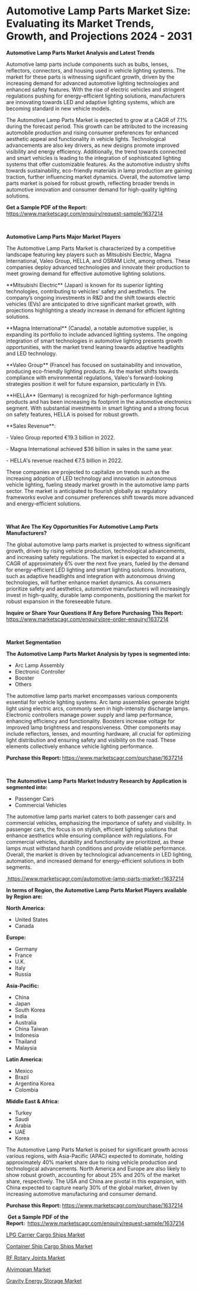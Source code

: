<p><h1>Automotive Lamp Parts Market Size: Evaluating its Market Trends, Growth, and Projections 2024 - 2031</h1></p><p><strong>Automotive Lamp Parts Market Analysis and Latest Trends</strong></p>
<p><p>Automotive lamp parts include components such as bulbs, lenses, reflectors, connectors, and housing used in vehicle lighting systems. The market for these parts is witnessing significant growth, driven by the increasing demand for advanced automotive lighting technologies and enhanced safety features. With the rise of electric vehicles and stringent regulations pushing for energy-efficient lighting solutions, manufacturers are innovating towards LED and adaptive lighting systems, which are becoming standard in new vehicle models.</p><p>The Automotive Lamp Parts Market is expected to grow at a CAGR of 7.1% during the forecast period. This growth can be attributed to the increasing automobile production and rising consumer preferences for enhanced aesthetic appeal and functionality in vehicle lights. Technological advancements are also key drivers, as new designs promote improved visibility and energy efficiency. Additionally, the trend towards connected and smart vehicles is leading to the integration of sophisticated lighting systems that offer customizable features. As the automotive industry shifts towards sustainability, eco-friendly materials in lamp production are gaining traction, further influencing market dynamics. Overall, the automotive lamp parts market is poised for robust growth, reflecting broader trends in automotive innovation and consumer demand for high-quality lighting solutions.</p></p>
<p><strong>Get a Sample PDF of the Report:&nbsp;</strong> <a href="https://www.marketscagr.com/enquiry/request-sample/1637214?utm_campaign=1285&utm_medium=2&utm_source=Github&utm_content=ia&utm_term=02102024&utm_id=automotive-lamp-parts">https://www.marketscagr.com/enquiry/request-sample/1637214</a></p>
<p>&nbsp;</p>
<p><strong>Automotive Lamp Parts Major Market Players</strong></p>
<p><p>The Automotive Lamp Parts Market is characterized by a competitive landscape featuring key players such as Mitsubishi Electric, Magna International, Valeo Group, HELLA, and OSRAM Licht, among others. These companies deploy advanced technologies and innovate their production to meet growing demand for effective automotive lighting solutions.</p><p>**Mitsubishi Electric** (Japan) is known for its superior lighting technologies, contributing to vehicles' safety and aesthetics. The company’s ongoing investments in R&D and the shift towards electric vehicles (EVs) are anticipated to drive significant market growth, with projections highlighting a steady increase in demand for efficient lighting solutions.</p><p>**Magna International** (Canada), a notable automotive supplier, is expanding its portfolio to include advanced lighting systems. The ongoing integration of smart technologies in automotive lighting presents growth opportunities, with the market trend leaning towards adaptive headlights and LED technology.</p><p>**Valeo Group** (France) has focused on sustainability and innovation, producing eco-friendly lighting products. As the market shifts towards compliance with environmental regulations, Valeo's forward-looking strategies position it well for future expansion, particularly in EVs.</p><p>**HELLA** (Germany) is recognized for high-performance lighting products and has been increasing its footprint in the automotive electronics segment. With substantial investments in smart lighting and a strong focus on safety features, HELLA is poised for robust growth.</p><p>**Sales Revenue**: </p><p>- Valeo Group reported €19.3 billion in 2022.</p><p>- Magna International achieved $36 billion in sales in the same year.</p><p>- HELLA's revenue reached €7.5 billion in 2022.</p><p>These companies are projected to capitalize on trends such as the increasing adoption of LED technology and innovation in autonomous vehicle lighting, fueling steady market growth in the automotive lamp parts sector. The market is anticipated to flourish globally as regulatory frameworks evolve and consumer preferences shift towards more advanced and energy-efficient solutions.</p></p>
<p>&nbsp;</p>
<p><strong>What Are The Key Opportunities For Automotive Lamp Parts Manufacturers?</strong></p>
<p><p>The global automotive lamp parts market is projected to witness significant growth, driven by rising vehicle production, technological advancements, and increasing safety regulations. The market is expected to expand at a CAGR of approximately 6% over the next five years, fueled by the demand for energy-efficient LED lighting and smart lighting solutions. Innovations, such as adaptive headlights and integration with autonomous driving technologies, will further enhance market dynamics. As consumers prioritize safety and aesthetics, automotive manufacturers will increasingly invest in high-quality, durable lamp components, positioning the market for robust expansion in the foreseeable future.</p></p>
<p><strong>Inquire or Share Your Questions If Any Before Purchasing This Report:</strong> <a href="https://www.marketscagr.com/enquiry/pre-order-enquiry/1637214?utm_campaign=1285&utm_medium=2&utm_source=Github&utm_content=ia&utm_term=02102024&utm_id=automotive-lamp-parts">https://www.marketscagr.com/enquiry/pre-order-enquiry/1637214</a></p>
<p>&nbsp;</p>
<p><strong>Market Segmentation</strong></p>
<p><strong>The Automotive Lamp Parts Market Analysis by types is segmented into:</strong></p>
<p><ul><li>Arc Lamp Assembly</li><li>Electronic Controller</li><li>Booster</li><li>Others</li></ul></p>
<p><p>The automotive lamp parts market encompasses various components essential for vehicle lighting systems. Arc lamp assemblies generate bright light using electric arcs, commonly seen in high-intensity discharge lamps. Electronic controllers manage power supply and lamp performance, enhancing efficiency and functionality. Boosters increase voltage for improved lamp brightness and responsiveness. Other components may include reflectors, lenses, and mounting hardware, all crucial for optimizing light distribution and ensuring safety and visibility on the road. These elements collectively enhance vehicle lighting performance.</p></p>
<p><strong>Purchase this Report:&nbsp;</strong><a href="https://www.marketscagr.com/purchase/1637214?utm_campaign=1285&utm_medium=2&utm_source=Github&utm_content=ia&utm_term=02102024&utm_id=automotive-lamp-parts">https://www.marketscagr.com/purchase/1637214</a></p>
<p>&nbsp;</p>
<p><strong>The Automotive Lamp Parts Market Industry Research by Application is segmented into:</strong></p>
<p><ul><li>Passenger Cars</li><li>Commercial Vehicles</li></ul></p>
<p><p>The automotive lamp parts market caters to both passenger cars and commercial vehicles, emphasizing the importance of safety and visibility. In passenger cars, the focus is on stylish, efficient lighting solutions that enhance aesthetics while ensuring compliance with regulations. For commercial vehicles, durability and functionality are prioritized, as these lamps must withstand harsh conditions and provide reliable performance. Overall, the market is driven by technological advancements in LED lighting, automation, and increased demand for energy-efficient solutions in both segments.</p></p>
<p><a href="https://www.marketscagr.com/automotive-lamp-parts-market-r1637214?utm_campaign=1285&utm_medium=2&utm_source=Github&utm_content=ia&utm_term=02102024&utm_id=automotive-lamp-parts">&nbsp;https://www.marketscagr.com/automotive-lamp-parts-market-r1637214</a></p>
<p><strong>In terms of Region, the Automotive Lamp Parts Market Players available by Region are:</strong></p>
<p>
    <p> <strong> North America: </strong>
        <ul>
            <li>United States</li>
            <li>Canada</li>
        </ul>
        </p> 
    <p> <strong> Europe: </strong>
        <ul>
            <li>Germany</li>
            <li>France</li>
            <li>U.K.</li>
            <li>Italy</li>
            <li>Russia</li>
        </ul>
        </p> 
    <p> <strong> Asia-Pacific: </strong>
        <ul>
            <li>China</li>
            <li>Japan</li>
            <li>South Korea</li>
            <li>India</li>
            <li>Australia</li>
            <li>China Taiwan</li>
            <li>Indonesia</li>
            <li>Thailand</li>
            <li>Malaysia</li>
        </ul>
        </p> 
    <p> <strong> Latin America: </strong>
        <ul>
            <li>Mexico</li>
            <li>Brazil</li>
            <li>Argentina Korea</li>
            <li>Colombia</li>
        </ul>
        </p> 
    <p> <strong> Middle East & Africa: </strong>
        <ul>
            <li>Turkey</li>
            <li>Saudi</li>
            <li>Arabia</li>
            <li>UAE</li>
            <li>Korea</li>
        </ul>
    </p>
    </p>
<p><p>The Automotive Lamp Parts Market is poised for significant growth across various regions, with Asia-Pacific (APAC) expected to dominate, holding approximately 40% market share due to rising vehicle production and technological advancements. North America and Europe are also likely to show robust growth, accounting for about 25% and 20% of the market share, respectively. The USA and China are pivotal in this expansion, with China expected to capture nearly 30% of the global market, driven by increasing automotive manufacturing and consumer demand.</p></p>
<p><strong>Purchase this Report: </strong><a href="https://www.marketscagr.com/purchase/1637214?utm_campaign=1285&utm_medium=2&utm_source=Github&utm_content=ia&utm_term=02102024&utm_id=automotive-lamp-parts">https://www.marketscagr.com/purchase/1637214</a></p>
<p>&nbsp;<strong>Get a Sample PDF of the Report:&nbsp;&nbsp;</strong><a href="https://www.marketscagr.com/enquiry/request-sample/1637214?utm_campaign=1285&utm_medium=2&utm_source=Github&utm_content=ia&utm_term=02102024&utm_id=automotive-lamp-parts">https://www.marketscagr.com/enquiry/request-sample/1637214</a></p>
<p><strong></strong></p>
<p><p><a href="https://issuu.com/reportprime-2/docs/lpg-carrier-cargo-ships-market-size_2552f19ddd8054?utm_campaign=1285&utm_medium=2&utm_source=Github&utm_content=ia&utm_term=02102024&utm_id=automotive-lamp-parts">LPG Carrier Cargo Ships Market</a></p><p><a href="https://issuu.com/reportprime-2/docs/container-ship-cargo-ships-market-s_5629f3f848c867?utm_campaign=1285&utm_medium=2&utm_source=Github&utm_content=ia&utm_term=02102024&utm_id=automotive-lamp-parts">Container Ship Cargo Ships Market</a></p><p><a href="https://www.linkedin.com/pulse/what-emerging-market-trends-rf-rotary-joints-detailed-overview-4xkrc?trackingId=%2FlaGBEYQRF%2BWl4%2F1E5od%2Bw%3D%3D&utm_campaign=1285&utm_medium=2&utm_source=Github&utm_content=ia&utm_term=02102024&utm_id=automotive-lamp-parts">RF Rotary Joints Market</a></p><p><a href="https://www.linkedin.com/pulse/market-dynamics-future-trends-global-alvimopan-sector-forecasted-7nljf?trackingId=b8bWTwyqQuOg%2F4FcH7vtmw%3D%3D&utm_campaign=1285&utm_medium=2&utm_source=Github&utm_content=ia&utm_term=02102024&utm_id=automotive-lamp-parts">Alvimopan Market</a></p><p><a href="https://www.linkedin.com/pulse/market-insights-global-gravity-energy-storage-forecast-innovation-90jif?utm_campaign=1285&utm_medium=2&utm_source=Github&utm_content=ia&utm_term=02102024&utm_id=automotive-lamp-parts">Gravity Energy Storage Market</a></p></p>